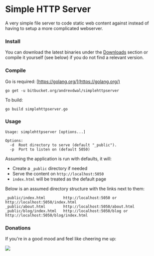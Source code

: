 # Simple HTTP Server #

A very simple file server to code static web content against instead of having to setup a more complicated webserver.

### Install ###

You can download the latest binaries under the [Downloads](../../downloads) section or compile it yourself (see below) if you do not find a relevant version.

### Compile ###

Go is required: [https://golang.org/](https://golang.org/)

    go get -u bitbucket.org/andrevdwal/simplehttpserver

To build:

    go build simplehttpserver.go

### Usage ###
~~~
Usage: simplehttpserver [options...]

Options:
  -d  Root directory to serve (default "_public").
  -p  Port to listen on (default 5050)
~~~

Assuming the application is run with defaults, it will:

* Create a `_public` directory if needed
* Serve the content on `http://localhost:5050`
* `index.html` will be treated as the default page

Below is an assumed directory structure with the links next to them:
~~~
_public/index.html        http://localhost:5050 or http://localhost:5050/index.html
_public/about.html        http://localhost:5050/about.html
_public/blog/index.html   http://localhost:5050/blog or http://localhost:5050/blog/index.html
~~~

### Donations ###
If you're in a good mood and feel like cheering me up:

[![](https://www.paypalobjects.com/en_US/i/btn/btn_donateCC_LG.gif)](https://www.paypal.com/cgi-bin/webscr?cmd=_s-xclick&hosted_button_id=NC9B4QUU3JZRJ)
